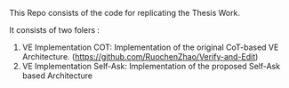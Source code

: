 This Repo consists of the code for replicating the Thesis Work.

It consists of two folers :

1. VE Implementation COT: Implementation of the original CoT-based VE Architecture. (https://github.com/RuochenZhao/Verify-and-Edit)
2. VE Implementation Self-Ask: Implementation of the  proposed Self-Ask based Architecture
